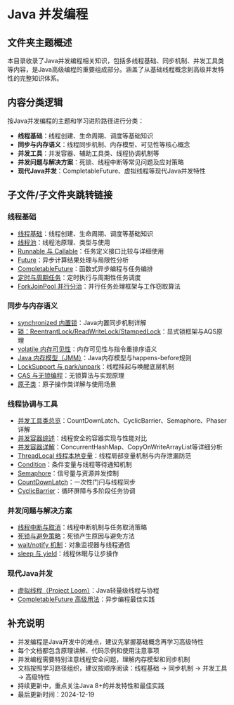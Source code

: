 # Java 并发编程

## 文件夹主题概述
本目录收录了Java并发编程相关知识，包括多线程基础、同步机制、并发工具类等内容，是Java高级编程的重要组成部分。涵盖了从基础线程概念到高级并发特性的完整知识体系。

## 内容分类逻辑
按Java并发编程的主题和学习进阶路径进行分类：
- **线程基础**：线程创建、生命周期、调度等基础知识
- **同步与内存语义**：线程同步机制、内存模型、可见性等核心概念
- **并发工具**：并发容器、辅助工具类、线程协调机制等
- **并发问题与解决方案**：死锁、线程中断等常见问题及应对策略
- **现代Java并发**：CompletableFuture、虚拟线程等现代Java并发特性

## 子文件/子文件夹跳转链接

### 线程基础
- [线程基础](线程.md)：线程创建、生命周期、调度等基础知识
- [线程池](线程池.md)：线程池原理、类型与使用
- [Runnable 与 Callable](Callable&Runnable.md)：任务定义接口比较与详细使用
- [Future](Future.md)：异步计算结果处理与局限性分析
- [CompletableFuture](CompletableFuture.md)：函数式异步编程与任务编排
- [定时与周期任务](定时任务.md)：定时执行与周期性任务调度
- [ForkJoinPool 并行分治](ForkJoinPool.md)：并行任务处理框架与工作窃取算法

### 同步与内存语义
- [synchronized 内置锁](synchronized.md)：Java内置同步机制详解
- [锁：ReentrantLock/ReadWriteLock/StampedLock](锁.md)：显式锁框架与AQS原理
- [volatile 内存可见性](volatile.md)：内存可见性与指令重排序语义
- [Java 内存模型（JMM）](JMM.md)：Java内存模型与happens-before规则
- [LockSupport 与 park/unpark](LockSupport.md)：线程挂起与唤醒底层机制
- [CAS 与无锁编程](CAS.md)：无锁算法与实现原理
- [原子类](atomic.md)：原子操作类详解与使用场景

### 线程协调与工具
- [并发工具类总览](并发工具.md)：CountDownLatch、CyclicBarrier、Semaphore、Phaser详解
- [并发容器综述](并发容器.md)：线程安全的容器实现与性能对比
- [并发容器详解](concurrent-containers.md)：ConcurrentHashMap、CopyOnWriteArrayList等详细分析
- [ThreadLocal 线程本地变量](ThreadLocal.md)：线程局部变量机制与内存泄漏防范
- [Condition](condition.md)：条件变量与线程等待通知机制
- [Semaphore](semaphore.md)：信号量与资源并发控制
- [CountDownLatch](countdown-latch.md)：一次性门闩与线程同步
- [CyclicBarrier](cyclic-barrier.md)：循环屏障与多阶段任务协调

### 并发问题与解决方案
- [线程中断与取消](线程中断.md)：线程中断机制与任务取消策略
- [死锁与避免策略](死锁与避免.md)：死锁产生原因与避免方法
- [wait/notify 机制](wait-notify.md)：对象监视器与线程通信
- [sleep 与 yield](sleep.md)：线程休眠与让步操作

### 现代Java并发
- [虚拟线程（Project Loom）](虚拟线程.md)：Java轻量级线程与协程
- [CompletableFuture 高级用法](CompletableFuture.md)：异步编程最佳实践

## 补充说明
- 并发编程是Java开发中的难点，建议先掌握基础概念再学习高级特性
- 每个文档都包含原理讲解、代码示例和使用注意事项
- 并发编程需要特别注意线程安全问题，理解内存模型和同步机制
- 文档按照学习路径组织，建议按顺序阅读：线程基础 → 同步机制 → 并发工具 → 高级特性
- 持续更新中，重点关注Java 8+的并发特性和最佳实践
- 最后更新时间：2024-12-19